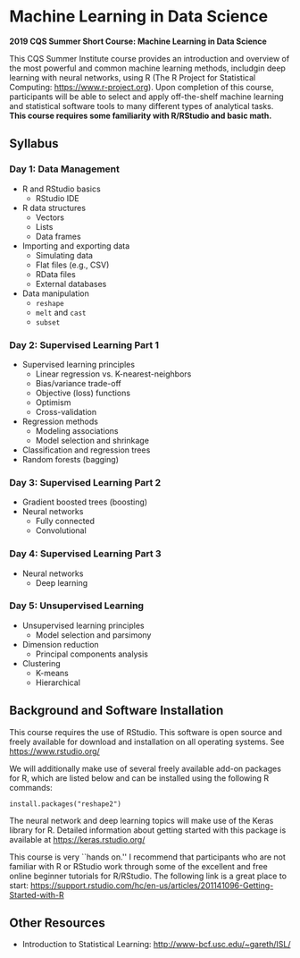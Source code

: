 # Machine Learning in Data Science

**2019 CQS Summer Short Course: Machine Learning in Data Science**

This CQS Summer Institute course provides an introduction and overview of the most powerful and common machine learning methods, includgin deep learning with neural networks, using R (The R Project for Statistical Computing: https://www.r-project.org). Upon completion of this course, participants will be able to select and apply off-the-shelf machine learning and statistical software tools to many different types of analytical tasks. **This course requires some familiarity with R/RStudio and basic math.**

## Syllabus

### Day 1: Data Management

* R and RStudio basics
  * RStudio IDE
* R data structures
  * Vectors
  * Lists
  * Data frames
* Importing and exporting data
  * Simulating data
  * Flat files (e.g., CSV)
  * RData files
  * External databases
* Data manipulation
  * `reshape`
  * `melt` and `cast`
  * `subset`

### Day 2: Supervised Learning Part 1

* Supervised learning principles 
  * Linear regression vs. K-nearest-neighbors
  * Bias/variance trade-off
  * Objective (loss) functions
  * Optimism
  * Cross-validation
* Regression methods
  * Modeling associations
  * Model selection and shrinkage
* Classification and regression trees 
* Random forests (bagging)

### Day 3: Supervised Learning Part 2

* Gradient boosted trees (boosting)
* Neural networks
  * Fully connected
  * Convolutional

### Day 4: Supervised Learning Part 3

* Neural networks
  * Deep learning

### Day 5: Unsupervised Learning

* Unsupervised learning principles
  * Model selection and parsimony
* Dimension reduction
  * Principal components analysis
* Clustering 
  * K-means
  * Hierarchical

## Background and Software Installation

This course requires the use of RStudio. This software is open source and freely available for download and installation on all operating systems. See https://www.rstudio.org/

We will additionally make use of several freely available add-on packages for R, which are listed below and can be installed using the following R commands:

```rstats
install.packages("reshape2")
```

The neural network and deep learning topics will make use of the Keras library for R. Detailed information about getting started with this package is available at https://keras.rstudio.org/

This course is very ``hands on.'' I recommend that participants who are not familiar with R or RStudio work through some of the excellent and free online beginner tutorials for R/RStudio. The following link is a great place to start: 
https://support.rstudio.com/hc/en-us/articles/201141096-Getting-Started-with-R

## Other Resources

* Introduction to Statistical Learning: http://www-bcf.usc.edu/~gareth/ISL/
